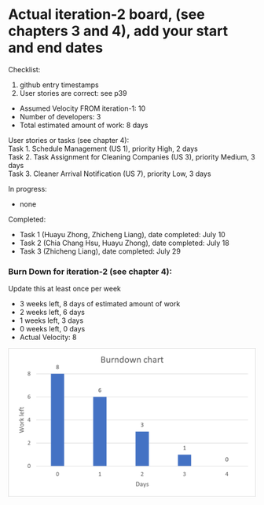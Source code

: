 # Actual iteration-2 board, (see chapters 3 and 4), add your start and end dates 

Checklist: 
1. github entry timestamps
2. User stories are correct: see p39

* Assumed Velocity FROM iteration-1: 10 
* Number of developers: 3
* Total estimated amount of work: 8 days

User stories or tasks (see chapter 4):  
Task 1.  Schedule Management (US 1), priority High, 2 days  
Task 2.  Task Assignment for Cleaning Companies (US 3), priority Medium, 3 days  
Task 3.  Cleaner Arrival Notification (US 7), priority Low, 3 days

In progress:
* none

Completed:
* Task 1 (Huayu Zhong, Zhicheng Liang), date completed: July 10
* Task 2 (Chia Chang Hsu, Huayu Zhong), date completed: July 18
* Task 3 (Zhicheng Liang), date completed: July 29

### Burn Down for iteration-2 (see chapter 4):
Update this at least once per week
* 3 weeks left, 8 days of estimated amount of work 
* 2 weeks left, 6 days
* 1 weeks left, 3 days
* 0 weeks left, 0 days
* Actual Velocity: 8 

![Burndown chart (iteration 2)](burndownchart/iteration_2_burndown_chart.png)